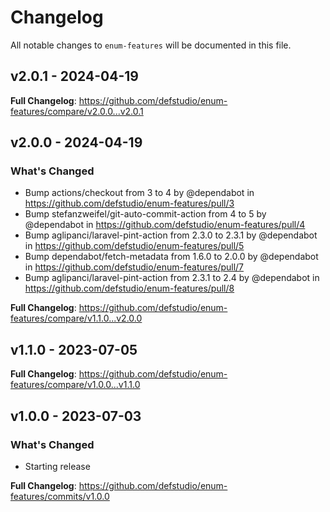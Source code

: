 # Changelog

All notable changes to `enum-features` will be documented in this file.

## v2.0.1 - 2024-04-19

**Full Changelog**: https://github.com/defstudio/enum-features/compare/v2.0.0...v2.0.1

## v2.0.0 - 2024-04-19

### What's Changed

* Bump actions/checkout from 3 to 4 by @dependabot in https://github.com/defstudio/enum-features/pull/3
* Bump stefanzweifel/git-auto-commit-action from 4 to 5 by @dependabot in https://github.com/defstudio/enum-features/pull/4
* Bump aglipanci/laravel-pint-action from 2.3.0 to 2.3.1 by @dependabot in https://github.com/defstudio/enum-features/pull/5
* Bump dependabot/fetch-metadata from 1.6.0 to 2.0.0 by @dependabot in https://github.com/defstudio/enum-features/pull/7
* Bump aglipanci/laravel-pint-action from 2.3.1 to 2.4 by @dependabot in https://github.com/defstudio/enum-features/pull/8

**Full Changelog**: https://github.com/defstudio/enum-features/compare/v1.1.0...v2.0.0

## v1.1.0 - 2023-07-05

**Full Changelog**: https://github.com/defstudio/enum-features/compare/v1.0.0...v1.1.0

## v1.0.0 - 2023-07-03

### What's Changed

- Starting release

**Full Changelog**: https://github.com/defstudio/enum-features/commits/v1.0.0
